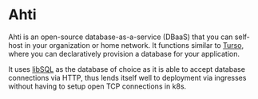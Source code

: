 # Ahti

Ahti is an open-source database-as-a-service (DBaaS) that you can self-host in your organization or home network. It functions similar to [Turso](https://docs.turso.tech), where you can declaratively provision a database for your application.

It uses [libSQL](https://github.com/tursodatabase/libsql) as the database of choice as it is able to accept database connections via HTTP, thus lends itself well to deployment via ingresses without having to setup open TCP connections in k8s.
